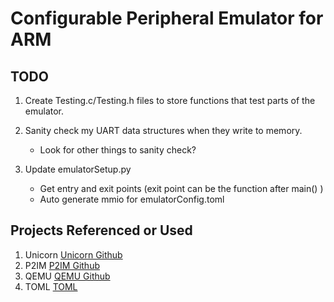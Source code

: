 Configurable Peripheral Emulator for ARM
========================================

TODO
----

1) Create Testing.c/Testing.h files to store functions that test parts of the emulator.

2) Sanity check my UART data structures when they write to memory.
   - Look for other things to sanity check?

3) Update emulatorSetup.py
   - Get entry and exit points (exit point can be the function after main() )
   - Auto generate mmio for emulatorConfig.toml

Projects Referenced or Used
---------------------------
1) Unicorn [Unicorn Github](https://github.com/unicorn-engine/unicorn)
2) P2IM [P2IM Github](https://github.com/RiS3-Lab/p2im)
3) QEMU [QEMU Github](https://github.com/qemu/qemu)
4) TOML [TOML](https://toml.io/en/)  
